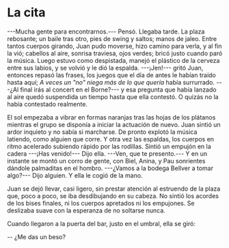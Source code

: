 # La cita

---Mucha gente para encontrarnos.--- Pensó. Llegaba tarde. La plaza rebosante; un baile tras otro, pies de swing y saltos; manos de jaleo. Entre tantos cuerpos girando, Juan pudo moverse, hizo camino para verla, y al fin la vió; cabellos al aire, sonrisa traviesa, ojos verdes; bricó justo cuando paró la música. Luego estuvo como despistada, manejó el plástico de la cerveza entre sus labios, y se volvió y le dió la espalda. ---¡Jen!--- gritó Juan, entonces repasó las frases, los juegos que el día de antes le habían traído hasta aquí; *A veces un "no" niega más de lo que quería* había surrurrado. ---¿Al final irás al concert en el Borne?--- y esa pregunta que había lanzado al aire quedó suspendida un tiempo hasta que ella contestó. O quizás no la había contestado realmente.

El sol empezaba a vibrar en formas naranjas tras las hojas de los plátanos mientras el grupo se disponía a iniciar la actuación de nuevo. Juan sintió un ardor inquieto y no sabía si marcharse. De pronto explotó la música latiendo, como alguien que corre. Y otra vez las espaldas, los cuerpos en ritmo acelerado subiendo rápido por las rodillas. Sintió un empujón en la cadera ---¡Has venido!--- Dijo ella. ---Ven, que te presento.--- Y en un instante se montó un corro de gente, con Biel, Anina, y Pau sonrientes dándole palmaditas en el hombro. ---¿Vamos a la bodega Bellver a tomar algo?--- Dijo alguien. Y ella le cogió de la mano.

Juan se dejó llevar, casi ligero, sin prestar atención al estruendo de la plaza que, poco a poco, se iba desdibujando en su cabeza. No sintió los acordes de los bises finales, ni los cuerpos apretados ni los empujones. Se deslizaba suave con la esperanza de no soltarse nunca. 

Cuando llegaron a la puerta del bar, justo en el umbral, ella se giró:

-- ¿Me das un beso?

